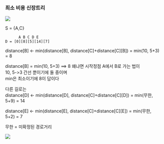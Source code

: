 ### 최소 비용 신장트리 
![](./image/자료구조-최소신장트리.jpg)  
  
S = {A,C}  
```
      A B C D E 
D = [0][8][5][14][7]  
```
  
distance[B] <- min(distance[B], distance[C]+distance[C][B]) = min(10, 5+3) = 8  
  
distance[B] = min(10, 5+3) ==> 8 
왜냐면 시작정점 A에서 B로 가는 법이  
10, 5->3 간선 뿐이기에 둘 중이며  
min은 최소이기에 8이 답이다  
  
다른 길로는  
distance[D] <- min(distance[D], distance[C]+distance[C][D]) = min(무한, 5+9) = 14  
  
distance[E] <- min(distance[E], distance[C]+distance[C][E]) = min(무한, 5+2) = 7  
  
무한 = 미확정된 경로거리  

![](/image/자료구조-최소신장트리2.jpg)  
